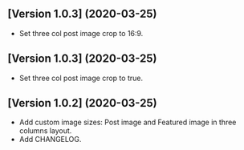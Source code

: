 ## [Version 1.0.3] (2020-03-25)

* Set three col post image crop to 16:9.

## [Version 1.0.3] (2020-03-25)

* Set three col post image crop to true.

## [Version 1.0.2] (2020-03-25)

* Add custom image sizes: Post image and Featured image in three columns layout.
* Add CHANGELOG.

